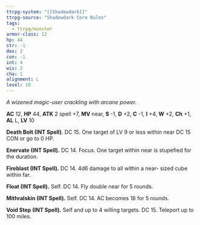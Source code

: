```yaml
---
ttrpg-system: "[[Shadowdark]]"
ttrpg-source: "Shadowdark Core Rules"
tags:
  - ttrpg/monster
armor-class: 12
hp: 44
str: -1
dex: 2
con: -1
int: 4
wis: 2
cha: 1
alignment: L
level: 10
---
```


_A wizened magic-user crackling with arcane power._

**AC** 12, **HP** 44, **ATK** 2 spell +7, **MV** near, **S** -1, **D** +2, **C** -1, **I** +4, **W** +2, **Ch** +1, **AL** L, **LV** 10

**Death Bolt (INT Spell)**. DC 15. One target of LV 9 or less within near DC 15 CON or go to 0 HP. 

**Enervate (INT Spell).** DC 14. Focus. One target within near is stupefied for the duration. 

**Fireblast (INT Spell).** DC 14. 4d6 damage to all within a near- sized cube within far. 

**Float (INT Spell).** Self. DC 14. Fly double near for 5 rounds. 

**Mithralskin (INT Spell).** Self. DC 14. AC becomes 18 for 5 rounds. 

**Void Step (INT Spell).** Self and up to 4 willing targets. DC 15. Teleport up to 100 miles.

